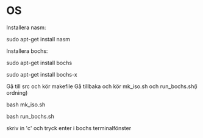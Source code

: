 # OS

Installera nasm:

sudo apt-get install nasm

Installera bochs:

sudo apt-get install bochs

sudo apt-get install bochs-x

Gå till src och kör makefile
Gå tillbaka och kör mk_iso.sh och run_bochs.sh(i ordning)

bash mk_iso.sh

bash run_bochs.sh

skriv in 'c' och tryck enter i bochs terminalfönster
